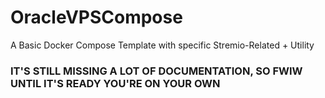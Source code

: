 # OracleVPSCompose
 A Basic Docker Compose Template with specific Stremio-Related + Utility 


### IT'S STILL MISSING A LOT OF DOCUMENTATION, SO FWIW UNTIL IT'S READY YOU'RE ON YOUR OWN